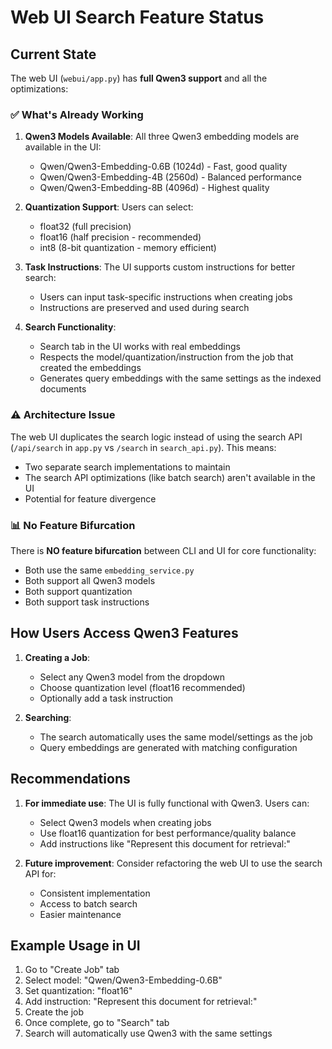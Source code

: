 # Web UI Search Feature Status

## Current State

The web UI (`webui/app.py`) has **full Qwen3 support** and all the optimizations:

### ✅ What's Already Working

1. **Qwen3 Models Available**: All three Qwen3 embedding models are available in the UI:
   - Qwen/Qwen3-Embedding-0.6B (1024d) - Fast, good quality
   - Qwen/Qwen3-Embedding-4B (2560d) - Balanced performance  
   - Qwen/Qwen3-Embedding-8B (4096d) - Highest quality

2. **Quantization Support**: Users can select:
   - float32 (full precision)
   - float16 (half precision - recommended)
   - int8 (8-bit quantization - memory efficient)

3. **Task Instructions**: The UI supports custom instructions for better search:
   - Users can input task-specific instructions when creating jobs
   - Instructions are preserved and used during search

4. **Search Functionality**: 
   - Search tab in the UI works with real embeddings
   - Respects the model/quantization/instruction from the job that created the embeddings
   - Generates query embeddings with the same settings as the indexed documents

### ⚠️ Architecture Issue

The web UI duplicates the search logic instead of using the search API (`/api/search` in `app.py` vs `/search` in `search_api.py`). This means:

- Two separate search implementations to maintain
- The search API optimizations (like batch search) aren't available in the UI
- Potential for feature divergence

### 📊 No Feature Bifurcation

There is **NO feature bifurcation** between CLI and UI for core functionality:
- Both use the same `embedding_service.py`
- Both support all Qwen3 models
- Both support quantization
- Both support task instructions

## How Users Access Qwen3 Features

1. **Creating a Job**:
   - Select any Qwen3 model from the dropdown
   - Choose quantization level (float16 recommended)
   - Optionally add a task instruction

2. **Searching**:
   - The search automatically uses the same model/settings as the job
   - Query embeddings are generated with matching configuration

## Recommendations

1. **For immediate use**: The UI is fully functional with Qwen3. Users can:
   - Select Qwen3 models when creating jobs
   - Use float16 quantization for best performance/quality balance
   - Add instructions like "Represent this document for retrieval:"

2. **Future improvement**: Consider refactoring the web UI to use the search API for:
   - Consistent implementation
   - Access to batch search
   - Easier maintenance

## Example Usage in UI

1. Go to "Create Job" tab
2. Select model: "Qwen/Qwen3-Embedding-0.6B"
3. Set quantization: "float16"
4. Add instruction: "Represent this document for retrieval:"
5. Create the job
6. Once complete, go to "Search" tab
7. Search will automatically use Qwen3 with the same settings